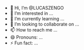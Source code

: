 - 👋 Hi, I’m @LUCASZENGO
- 👀 I’m interested in ...
- 🌱 I’m currently learning ...
- 💞️ I’m looking to collaborate on ...
- 📫 How to reach me ...
- 😄 Pronouns: ...
- ⚡ Fun fact: ...

<!---
LUCASZENGO/LUCASZENGO is a ✨ special ✨ repository because its `README.md` (this file) appears on your GitHub profile.
You can click the Preview link to take a look at your changes.
--->
